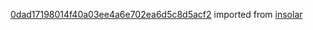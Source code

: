 [0dad17198014f40a03ee4a6e702ea6d5c8d5acf2](https://github.com/insolar/insolar/commit/0dad17198014f40a03ee4a6e702ea6d5c8d5acf2) imported from [insolar](https://github.com/insolar/insolar)
